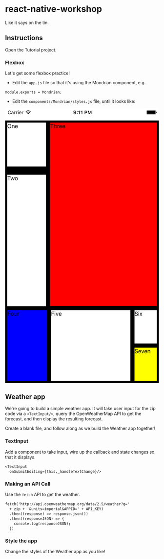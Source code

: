 # react-native-workshop
Like it says on the tin.

## Instructions

Open the Tutorial project.

### Flexbox

Let's get some flexbox practice!

- Edit the `app.js` file so that it's using the Mondrian component, e.g.

```
module.exports = Mondrian;
```

- Edit the `components/Mondrian/styles.js` file, until it looks like:

![Mondrian](Tutorial/components/Mondrian/screenshots/mondrian-02.png)

## Weather app

We're going to build a simple weather app. It will take user input for the zip code via a `<TextInput/>`, query the OpenWeatherMap API to get the forecast, and then display the resulting forecast.

Create a blank file, and follow along as we build the Weather app together!

### TextInput

Add a component to take input, wire up the callback and state changes so that it displays.

```
<TextInput
  onSubmitEditing={this._handleTextChange}/>
```

### Making an API Call

Use the `fetch` API to get the weather.

```
fetch('http://api.openweathermap.org/data/2.5/weather?q='
  + zip + '&units=imperial&APPID=' + API_KEY)
  .then((response) => response.json())
  .then((responseJSON) => {
    console.log(responseJSON);
  })
```

### Style the app

Change the styles of the Weather app as you like!
